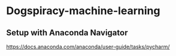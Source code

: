 # Dogspiracy-machine-learning

## Setup with Anaconda Navigator
https://docs.anaconda.com/anaconda/user-guide/tasks/pycharm/